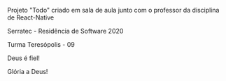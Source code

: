 Projeto "Todo" criado em sala de aula junto com o professor da disciplina de React-Native

Serratec - Residência de Software 2020

Turma Teresópolis - 09

Deus é fiel!

Glória a Deus!